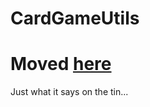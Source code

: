 # CardGameUtils

# Moved [here](https://github.com/0x4261756D/CardGame)

Just what it says on the tin...
